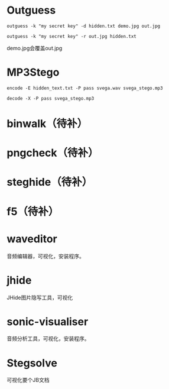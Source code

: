 # Outguess
```outguess -k "my secret key" -d hidden.txt demo.jpg out.jpg```

```outguess -k "my secret key" -r out.jpg hidden.txt```

demo.jpg会覆盖out.jpg

# MP3Stego

```encode -E hidden_text.txt -P pass svega.wav svega_stego.mp3```

```decode -X -P pass svega_stego.mp3```

# binwalk（待补）

# pngcheck（待补）

# steghide（待补）

# f5（待补）

# waveditor
音频编辑器，可视化，安装程序。

# jhide
JHide图片隐写工具，可视化

# sonic-visualiser
音频分析工具，可视化，安装程序。

# Stegsolve
可视化要个JB文档
